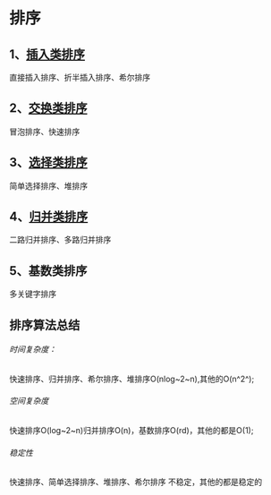 # 排序

## 1、[插入类排序](insertSort.cpp)

直接插入排序、折半插入排序、希尔排序

## 2、[交换类排序](exchangeSort.cpp)

冒泡排序、快速排序

## 3、[选择类排序](selectSort.cpp)

简单选择排序、堆排序

## 4、[归并类排序](mergeSort.cpp)

二路归并排序、多路归并排序

## 5、基数类排序

多关键字排序

## 排序算法总结

###### 时间复杂度：

快速排序、归并排序、希尔排序、堆排序O(nlog~2~n),其他的O(n^2^);

###### 空间复杂度

快速排序O(log~2~n)归并排序O(n)，基数排序O(rd)，其他的都是O(1);

###### 稳定性

快速排序、简单选择排序、堆排序、希尔排序 不稳定，其他的都是稳定的